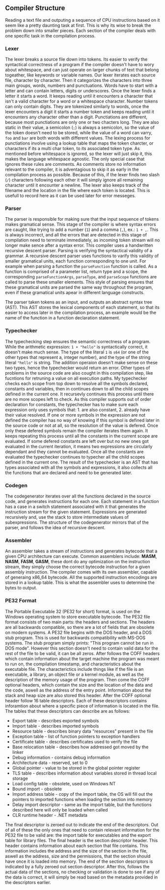 ## Compiler Structure
Reading a text file and outputing a sequence of CPU instructions based on it seem like a pretty daunting task at first. This is why its wise to break the problem down into smaller pieces. Each section of the compiler deals with one specific task in the compilation process.
<!-- TODO: This sounds kinda dumb, maybe rewrite -->

### Lexer
<!-- simple character by character iterating the source file and setting token type by lookup table -->
The lexer breaks a source file down into tokens. Its easier to verify the syntactical correctness of a program if the compiler doesn't have to wory about whitespace, and can just operate on larger chunks of text that belong togeather, like keywords or variable names.
Our lexer iterates each source file, character by character. Then it categorizes the characters into three main groups, words, numbers and punctuations. Words have to start with a letter and can contain letters, digits or underscores. Once the lexer finds a letter it starts a word. It keeps reading until it encounters a character that isn't a valid character for a word or a whitespace character. Number tokens can only contain digits. They are tokenized similarly to words, once the lexer encounters a digit it starts a number token and keeps reading until it encounters any character other than a digit. Punctiations are different, because most punctiations are only one or two chacters long. They are also static in their value, a semicolon (`;`) is always a semicolon, so the value of the token doesn't need to be stored, while the value of a word can varry, `foo` and `bar` are both words with different values. The lexing process for punctiations involve using a lookup table that maps the token charcter, or characters if its a multi char token, to its associated token type. As mentioned before whitespace is ignored, so the lexer will just skip it, this makes the language whitespace agnostic.
The only special case that ignores these rules are comments. As comments store no information relevant to the compiler, it is adventagious to skip it as early in the compilation process as possible. Because of this, if the lexer finds two slash (`/`) characters following each other it will simply ignore all remaining character until it encounter a newline.
The lexer also keeps track of the filename and the location in the file where each token is located. This is usefull to record here as it can be used later for error messeges.

<!-- TODO: add some examples, how does a simple program lex, what tokens are created, something short, like the debug print in the compiler -->

### Parser
<!-- recursive desent parser -->
The parser is responsible for making sure that the input sequence of tokens makes gramatical sense. This stage of the compiler is where syntax errors are caught, like trying to add a number (`1`) and a comma (`,`), ex.: `1 + ,`. This is always incorrect, and all the errors that are detected in this stage of compilation need to terminate immediately, as incoming token stream will no longer make sence after a syntax error.
This compiler uses a handwritten recursive descent parser. Parsing is verifying the syntactical validity of a grammar. A recursive descent parser uses functions to varify this validity of smaller gramatical units, each function corresponding to one unit. For example when parsing a function the `parseFunction` function is called. As a function is comprised of a parameter list, return type and a scope, the corresponding `parseFunctionArgs`, `parseType`, and `parseScope` functions are called to parse these smaller elements. This style of parsing ensures that these gramatical units are parsed the same way throughout the program, even if these gramatical units apear in different language constructs.

The parser taken tokens as an input, and outputs an abstract syntax tree (AST). This AST stores the lexical components of each statement, so that its easier to access later in the compilation process, an example would be the name of the function in a function declaration statement.

<!-- TODO: add some examples, for a small program, create a parse tree diagram, similar to the debug print that the compiler has -->

### Typechecker
<!-- check each scope top to bottom, constants first, then vars, then evaluate all the child function scopes, detect circular dependencies in constants, out of order declaration -->
The typechecking step ensures the semantic correctness of a program. While the arithmetic expression: `1 + "hello"` is syntactically correct, it doesn't make much sense. The type of the literal `1` is `s64` (or one of the other types that represent a, integer number), and the type of the string literal `"hello"` is string. The addition operaion doesn't make sense on these two types, hence the typechecker would return an error. Other types of problems in the source code are also cought in this compilation step, like fucntions for retruning a value on all execution paths.
My typechecker checks each scope from top down to resolve all the symbols declared, constants and variables, then in continues down to all the child scopes defined in the current one. It recursevly continues this process until there are no more scopes left to check. As this compiler supports out of order declaration for constants, the typechecker has to make sure each expression only uses symbols that: 1. are also constant, 2. already have their value resolved. If one or more symbols in the expression are not defined the compiler has no way of knowing if this symbol is defined later in the source code or not at all, so the resolution of the value is defered. Once only these defered symbols remain the compiler iterates them again. It keeps repeating this process until all the constants in the current scope are evaluated. If some defered constants are left over but no new ones got evaluated in the current iteration, it means two expressions are circularly dependant and they cannot be evaluated. Once all the constants are evaluated the typechecker continues to typecher all the child scopes defined in the current one.
The result of the typechecker is an AST that has types associated with all the symbols and expressions, it also collects all the functions that are declared and need to be generated later.

### Codegen
<!-- the most primitive part on the compiler, dont know what to say -->
The codegenerator iterates over all the functions declared in the source code, and generates instructions for each one. Each statement in a function has a case in a switch statement associated with it that generates the instruction stream for the given statement. Expressions are generated recursively and, use the stack to store intermediate values of subexpressions. The structure of the codegenerator mirrors that of the parser, and follows the idea of recursive descent.

### Assembler
<!-- write about x86 encoding -->
An assembler takes a stream of instructions and generates bytecode that a given CPU architecture can execute. Common assemblers include: **MASM**, **NASM**, **FASM**, **GASM**, these dont do any optimization on the instruction stream, they simply choose the correct bytecode instruction for a given assembly instruction.
The compiler comes with its own assembler, capable of generaing x86_64 bytecode. All the supported instruction encodings are stored in a lookup table. This is what the assembler uses to determine the bytes to output.

### PE32 Format
<!-- write about pe format -->
The Portable Executable 32 (PE32 for short) format, is used on the Windows operating system to store executable bytecode.
The PE32 file format consists of two main parts: the headers and sections. The headers are all backwards compatible, so there are a lot of fields that are obsolete on modern systems.
A PE32 file begins with the DOS header, and a DOS stub program. This is used for backwards compatibility with MS-DOS systems. The stub program simply prints: "This program cannot be run in DOS mode". However this section doesn't need to contain valid data for the rest of the file to be valid, it can be all zeros.
After follows the COFF headers which contain information about the target machine the program was meant to run on, the compilation timestamp, and characteristics about the executable file. The characterictics include things like if the file is an executable, a library, an object file or a kernel module, as well as the description of the memory usage of the program. Then come the COFF optional headers, which contain the size and the location of the data and the code, aswell as the address of the entry point. Information about the stack and heap size are also stored this header. After the COFF optional header follow 16 table descriptors. Each of these descriptors contains inforamtion about where a specific piece of information is located in the file. The tables that these descriptors can describe are as follows:
- Export table - describes exported symbols
- Import table - describes imported symbols
- Resource table - describes binary data "resources" present in the file
- Exception table - list of function pointers to exception handlers
- Certificate table - describes certificates used to verify the file
- Base relocation table - describes how addressed got moved by the linker
- Debug information - contains debug information
- Architecture data - reserved, set to 0
- Global pointer - value to be stored in the global pointer register
- TLS table - describes information about variables stored in thread local storage
- Load config table - obsolete, used on Windows NT
- Bound import - obsolete
- Import address table - copy of the import table, the OS will fill out the pointers to imported functions when loading the section into memory
- Delay import descriptor - same as the import table, but the functions described here will only be loaded when called
- CLR runtime header - .NET metadata

The final descriptor is zeroed out to indicate the end of the descriptors. Out of all of these the only ones that need to contain relevant information for the PE32 file to be valid are: the import table for executables and the export table for library files.
The final header is the section descriptor header. This header contains information about each section that file contains. This information includes the address and the size of the section in the file, aswell as the address, size and the permissions, that the section should have once it is loaded into memory. The end of the section descriptors is indicated by a fully zeroed out section descriptor.
After this, follows the actual data of the sections, no checking or validation is done to see if any of the data is correct, it will simply be read based on the metadata provided in the descriptors earlier. 
